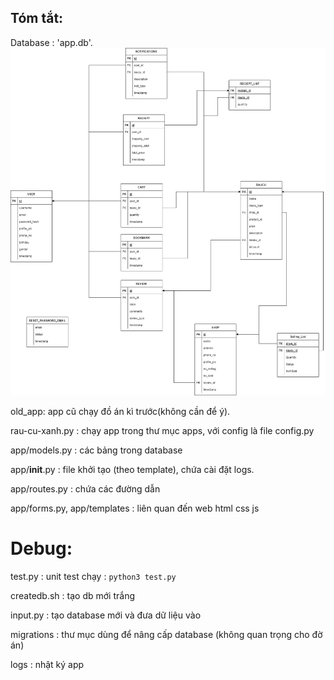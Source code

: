 ## Tóm tắt:
Database : 'app.db'. ![Sơ đồ quan hệ](./SoDoQuanHe.png)

old_app: app cũ chạy đồ án kì trước(không cần để ý).

rau-cu-xanh.py : chạy app trong thư mục apps, với config là file config.py

app/models.py : các bảng trong database

app/__init__.py : file khởi tạo (theo template), chứa cài đặt logs.

app/routes.py : chứa các đường dẫn

app/forms.py, app/templates : liên quan đến web html css js

# Debug:
test.py : unit test chạy : `python3 test.py`

createdb.sh : tạo db mới trắng

input.py : tạo database mới và đưa dữ liệu vào

migrations : thư mục dùng để nâng cấp database (không quan trọng cho đờ án)

logs : nhật ký app
